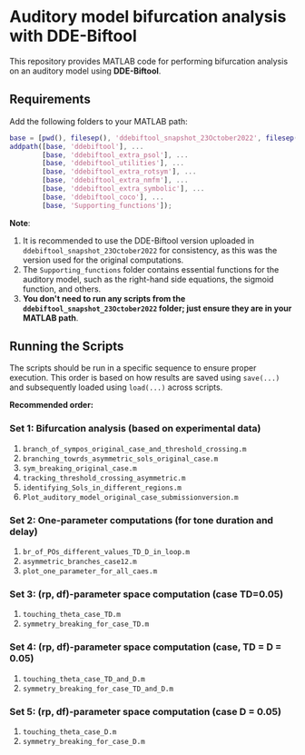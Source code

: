 

# Auditory model bifurcation analysis with DDE-Biftool 

This repository provides MATLAB code for performing bifurcation analysis on an auditory model using **DDE-Biftool**.

## Requirements

Add the following folders to your MATLAB path:

```matlab
base = [pwd(), filesep(), 'ddebiftool_snapshot_23October2022', filesep()];
addpath([base, 'ddebiftool'], ...
        [base, 'ddebiftool_extra_psol'], ...
        [base, 'ddebiftool_utilities'], ...
        [base, 'ddebiftool_extra_rotsym'], ...
        [base, 'ddebiftool_extra_nmfm'], ...
        [base, 'ddebiftool_extra_symbolic'], ...
        [base, 'ddebiftool_coco'], ...
        [base, 'Supporting_functions']);
```

**Note**: 
1. It is recommended to use the DDE-Biftool version uploaded in `ddebiftool_snapshot_23October2022` for consistency, as this was the version used for the original computations.
2. The `Supporting_functions` folder contains essential functions for the auditory model, such as the right-hand side equations, the sigmoid function, and others.
3. **You don't need to run any scripts from the `ddebiftool_snapshot_23October2022` folder; just ensure they are in your MATLAB path**.

## Running the Scripts

The scripts should be run in a specific sequence to ensure proper execution. This order is based on how results are saved using `save(...)` and subsequently loaded using `load(...)` across scripts.

**Recommended order:**

### Set 1: Bifurcation analysis (based on experimental data) 
1. `branch_of_sympos_original_case_and_threshold_crossing.m`
2. `branching_towrds_asymmetric_sols_original_case.m`
3. `sym_breaking_original_case.m`
4. `tracking_threshold_crossing_asymmetric.m`
5. `identifying_Sols_in_different_regions.m`
6. `Plot_auditory_model_original_case_submissionversion.m`

### Set 2: One-parameter computations (for tone duration and delay) 
1. `br_of_POs_different_values_TD_D_in_loop.m`
2. `asymmetric_branches_case12.m`
3. `plot_one_parameter_for_all_caes.m`

### Set 3: (rp, df)-parameter space computation (case TD=0.05) 
1. `touching_theta_case_TD.m`
2. `symmetry_breaking_for_case_TD.m`

### Set 4: (rp, df)-parameter space computation (case, TD = D = 0.05) 
1. `touching_theta_case_TD_and_D.m`
2. `symmetry_breaking_for_case_TD_and_D.m`

### Set 5: (rp, df)-parameter space computation (case D = 0.05) 
1. `touching_theta_case_D.m`
2. `symmetry_breaking_for_case_D.m`

